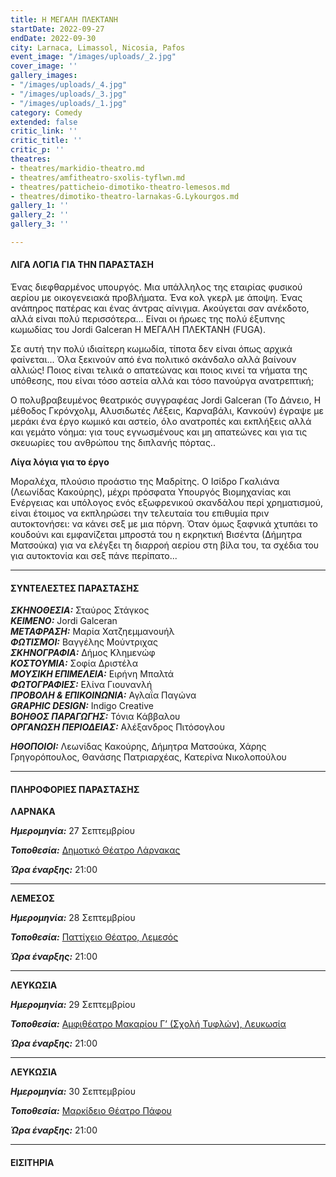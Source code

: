 ```yaml
---
title: Η ΜΕΓΑΛΗ ΠΛΕΚΤΑΝΗ
startDate: 2022-09-27
endDate: 2022-09-30
city: Larnaca, Limassol, Nicosia, Pafos
event_image: "/images/uploads/_2.jpg"
cover_image: ''
gallery_images:
- "/images/uploads/_4.jpg"
- "/images/uploads/_3.jpg"
- "/images/uploads/_1.jpg"
category: Comedy
extended: false
critic_link: ''
critic_title: ''
critic_p: ''
theatres:
- theatres/markidio-theatro.md
- theatres/amfitheatro-sxolis-tyflwn.md
- theatres/patticheio-dimotiko-theatro-lemesos.md
- theatres/dimotiko-theatro-larnakas-G.Lykourgos.md
gallery_1: ''
gallery_2: ''
gallery_3: ''

---
```

#### ΛΙΓΑ ΛΟΓΙΑ ΓΙΑ ΤΗΝ ΠΑΡΑΣΤΑΣΗ

Ένας διεφθαρμένος υπουργός. Μια υπάλληλος της εταιρίας φυσικού αερίου με οικογενειακά προβλήματα. Ένα κολ γκερλ με άποψη. Ένας ανάπηρος πατέρας και ένας άντρας αίνιγμα. Ακούγεται σαν ανέκδοτο, αλλά είναι πολύ περισσότερα... Είναι οι ήρωες της πολύ έξυπνης κωμωδίας του Jordi Galceran Η ΜΕΓΑΛΗ ΠΛΕΚΤΑΝΗ (FUGA).

Σε αυτή την πολύ ιδιαίτερη κωμωδία, τίποτα δεν είναι όπως αρχικά φαίνεται... Όλα ξεκινούν από ένα πολιτικό σκάνδαλο αλλά βαίνουν αλλιώς! Ποιος είναι τελικά ο απατεώνας και ποιος κινεί τα νήματα της υπόθεσης, που είναι τόσο αστεία αλλά και τόσο πανούργα ανατρεπτική;

Ο πολυβραβευμένος θεατρικός συγγραφέας Jordi Galceran (To Δάνειο, Η μέθοδος Γκρόνχολμ, Αλυσιδωτές Λέξεις, Καρναβάλι, Κανκούν) έγραψε με μεράκι ένα έργο κωμικό και αστείο, όλο ανατροπές και εκπλήξεις αλλά και γεμάτο νόημα: για τους εγνωσμένους και μη απατεώνες και για τις σκευωρίες του ανθρώπου της διπλανής πόρτας..

**Λίγα λόγια για το έργο**

Μοραλέχα, πλούσιο προάστιο της Μαδρίτης. Ο Ισίδρο Γκαλιάνα (Λεωνίδας Κακούρης), μέχρι πρόσφατα Υπουργός Βιομηχανίας και Ενέργειας και υπόλογος ενός εξωφρενικού σκανδάλου περί χρηματισμού, είναι έτοιμος να εκπληρώσει την τελευταία του επιθυμία πριν αυτοκτονήσει: να κάνει σεξ με μια πόρνη. Όταν όμως ξαφνικά χτυπάει το κουδούνι και εμφανίζεται μπροστά του η εκρηκτική Βισέντα (Δήμητρα Ματσούκα) για να ελέγξει τη διαρροή αερίου στη βίλα του, τα σχέδια του για αυτοκτονία και σεξ πάνε περίπατο...

***

#### ΣΥΝΤΕΛΕΣΤΕΣ ΠΑΡΑΣΤΑΣΗΣ

**_ΣΚΗΝΟΘΕΣΙΑ:_** Σταύρος Στάγκος  
**_ΚΕΙΜΕΝΟ:_** Jordi Galceran  
**_ΜΕΤΑΦΡΑΣΗ:_** Μαρία Χατζηεμμανουήλ  
**_ΦΩΤΙΣΜΟΙ:_** Βαγγέλης Μούντριχας  
**_ΣΚΗΝΟΓΡΑΦΙΑ:_** Δήμος Κλημενώφ  
**_ΚΟΣΤΟΥΜΙΑ:_** Σοφία Δριστέλα  
**_ΜΟΥΣΙΚΗ ΕΠΙΜΕΛΕΙΑ:_** Ειρήνη Μπαλτά  
**_ΦΩΤΟΓΡΑΦΙΕΣ:_** Ελίνα Γιουνανλή  
**_ΠΡΟΒΟΛΗ & ΕΠΙΚΟΙΝΩΝΙΑ:_** Αγλαΐα Παγώνα  
**_GRAPHIC DESIGN:_** Indigo Creative  
**_ΒΟΗΘΟΣ ΠΑΡΑΓΩΓΗΣ:_** Τόνια Κάββαλου  
**_ΟΡΓΑΝΩΣΗ ΠΕΡΙΟΔΕΙΑΣ:_** Αλέξανδρος Πιτόσογλου

**_ΗΘΟΠΟΙΟΙ:_** Λεωνίδας Κακούρης, Δήμητρα Ματσούκα, Χάρης Γρηγορόπουλος, Θανάσης Πατριαρχέας, Κατερίνα Νικολοπούλου

***

#### ΠΛΗΡΟΦΟΡΙΕΣ ΠΑΡΑΣΤΑΣΗΣ

**ΛΑΡΝΑΚΑ**

**_Ημερομηνία:_** 27 Σεπτεμβρίου

**_Τοποθεσία:_** [Δημοτικό Θέατρο Λάρνακας](#?map)

**_Ώρα έναρξης:_** 21:00

***

**ΛΕΜΕΣΟΣ**

**_Ημερομηνία:_** 28 Σεπτεμβρίου

**_Τοποθεσία:_** [Παττίχειο Θέατρο, Λεμεσός](#?map)

**_Ώρα έναρξης:_** 21:00

***

**ΛΕΥΚΩΣΙΑ**

**_Ημερομηνία:_** 29 Σεπτεμβρίου

**_Τοποθεσία:_** [Αμφιθέατρο Μακαρίου Γ’ (Σχολή Τυφλών), Λευκωσία](#?map)

**_Ώρα έναρξης:_** 21:00

***

**ΛΕΥΚΩΣΙΑ**

**_Ημερομηνία:_** 30 Σεπτεμβρίου

**_Τοποθεσία:_** [Μαρκίδειο Θέατρο Πάφου](#?map)

**_Ώρα έναρξης:_** 21:00

***

#### ΕΙΣΙΤΗΡΙΑ